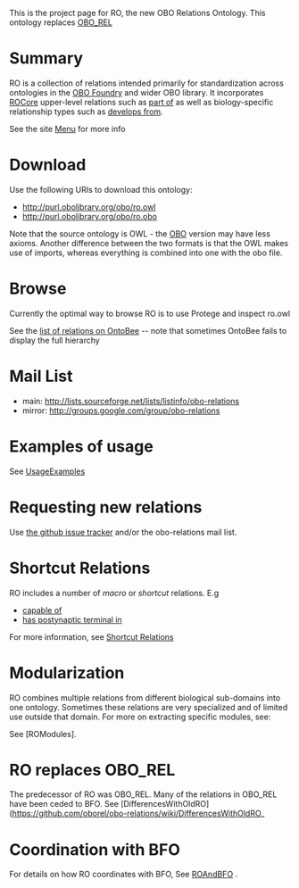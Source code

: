 This is the project page for RO, the new OBO Relations Ontology. This ontology replaces [OBO_REL](http://obofoundry.org/ro)

# Summary

RO is a collection of relations intended primarily for standardization across ontologies in the [OBO Foundry](http://obofoundry.org) and wider OBO library. It incorporates [ROCore](https://github.com/oborel/obo-relations/wiki/ROCore) upper-level relations such as [part of](http://purl.obolibrary.org/obo/BFO_0000050) as well as biology-specific relationship types such as [develops from](http://purl.obolibrary.org/obo/RO_0002202).

See the site [Menu](https://github.com/oborel/obo-relations/wiki/Menu) for more info

# Download

Use the following URIs to download this ontology:

 * http://purl.obolibrary.org/obo/ro.owl
 * http://purl.obolibrary.org/obo/ro.obo

Note that the source ontology is OWL - the [OBO](https://github.com/oborel/obo-relations/wiki/OBOFormatUsersGuide) version may have less axioms. Another difference between the two formats is that the OWL makes use of imports, whereas everything is combined into one with the obo file.

# Browse

Currently the optimal way to browse RO is to use Protege and inspect ro.owl

See the [list of relations on OntoBee](http://www.ontobee.org/browser/term.php?o=RO&iri=http://www.w3.org/2002/07/owl%23ObjectProperty&graph=http://purl.obolibrary.org/obo/merged/RO) -- note that sometimes OntoBee fails to display the full hierarchy

# Mail List

 * main: http://lists.sourceforge.net/lists/listinfo/obo-relations
 * mirror: http://groups.google.com/group/obo-relations


# Examples of usage

See [UsageExamples](https://github.com/oborel/obo-relations/wiki/UsageExamples)

# Requesting new relations

Use [the github issue tracker](https://github.com/oborel/obo-relations/issues) and/or the obo-relations mail list.

# Shortcut Relations

RO includes a number of _macro_ or _shortcut_ relations. E.g

 * [capable of](http://purl.obolibrary.org/obo/RO_0002215)
 * [has postynaptic terminal in](http://purl.obolibrary.org/obo/RO_0002110)

For more information, see [Shortcut Relations](https://github.com/oborel/obo-relations/wiki/ShortcutRelations)

# Modularization

RO combines multiple relations from different biological sub-domains into one ontology. Sometimes these relations are very specialized and of limited use outside that domain. For more on extracting specific modules, see:

See [ROModules].

# RO replaces OBO_REL

The predecessor of RO was OBO_REL. Many of the relations in OBO_REL have been ceded to BFO. See [DifferencesWithOldRO](https://github.com/oborel/obo-relations/wiki/DifferencesWithOldRO_

# Coordination with BFO

For details on how RO coordinates with BFO, See [ROAndBFO](https://github.com/oborel/obo-relations/wiki/ROAndBFO) .
